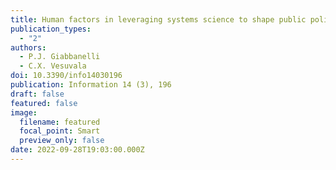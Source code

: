 ```yaml
---
title: Human factors in leveraging systems science to shape public policy for obesity
publication_types:
  - "2"
authors:
  - P.J. Giabbanelli
  - C.X. Vesuvala
doi: 10.3390/info14030196
publication: Information 14 (3), 196
draft: false
featured: false
image:
  filename: featured
  focal_point: Smart
  preview_only: false
date: 2022-09-28T19:03:00.000Z
---
```

